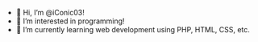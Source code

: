 - 👋 Hi, I’m @iConic03!
- 👀 I’m interested in programming!
- 🌱 I’m currently learning web development using PHP, HTML, CSS, etc.
